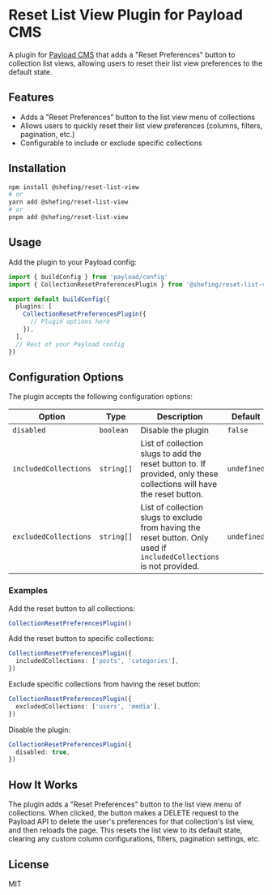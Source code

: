 # Reset List View Plugin for Payload CMS

A plugin for [Payload CMS](https://payloadcms.com) that adds a "Reset Preferences" button to collection list views, allowing users to reset their list view preferences to the default state.

## Features

- Adds a "Reset Preferences" button to the list view menu of collections
- Allows users to quickly reset their list view preferences (columns, filters, pagination, etc.)
- Configurable to include or exclude specific collections

## Installation

```bash
npm install @shefing/reset-list-view
# or
yarn add @shefing/reset-list-view
# or
pnpm add @shefing/reset-list-view
```

## Usage

Add the plugin to your Payload config:

```typescript
import { buildConfig } from 'payload/config'
import { CollectionResetPreferencesPlugin } from '@shefing/reset-list-view'

export default buildConfig({
  plugins: [
    CollectionResetPreferencesPlugin({
      // Plugin options here
    }),
  ],
  // Rest of your Payload config
})
```

## Configuration Options

The plugin accepts the following configuration options:

| Option | Type | Description | Default |
|--------|------|-------------|---------|
| `disabled` | `boolean` | Disable the plugin | `false` |
| `includedCollections` | `string[]` | List of collection slugs to add the reset button to. If provided, only these collections will have the reset button. | `undefined` |
| `excludedCollections` | `string[]` | List of collection slugs to exclude from having the reset button. Only used if `includedCollections` is not provided. | `undefined` |

### Examples

Add the reset button to all collections:

```typescript
CollectionResetPreferencesPlugin()
```

Add the reset button to specific collections:

```typescript
CollectionResetPreferencesPlugin({
  includedCollections: ['posts', 'categories'],
})
```

Exclude specific collections from having the reset button:

```typescript
CollectionResetPreferencesPlugin({
  excludedCollections: ['users', 'media'],
})
```

Disable the plugin:

```typescript
CollectionResetPreferencesPlugin({
  disabled: true,
})
```

## How It Works

The plugin adds a "Reset Preferences" button to the list view menu of collections. When clicked, the button makes a DELETE request to the Payload API to delete the user's preferences for that collection's list view, and then reloads the page. This resets the list view to its default state, clearing any custom column configurations, filters, pagination settings, etc.

## License

MIT